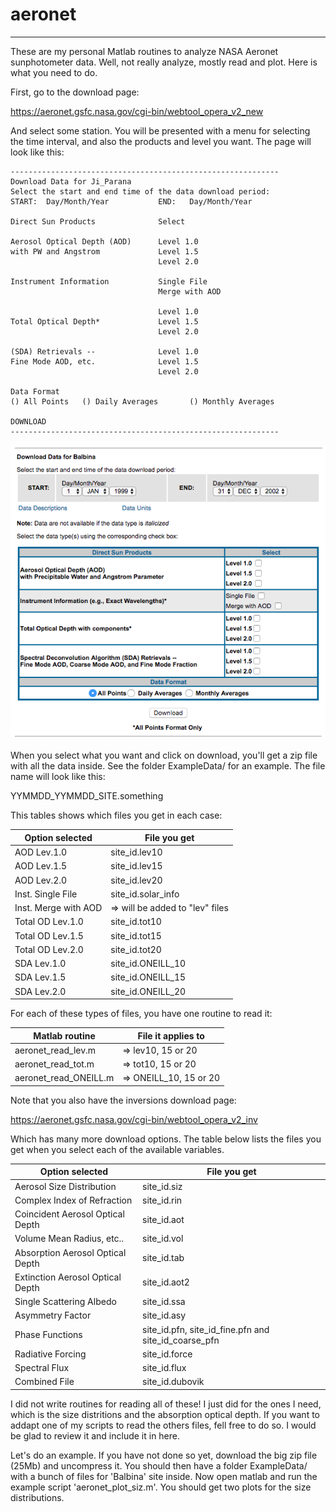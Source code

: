 # aeronet
---

These are my personal Matlab routines to analyze NASA Aeronet
sunphotometer data. Well, not really analyze, mostly read and
plot. Here is what you need to do.

First, go to the download page:

https://aeronet.gsfc.nasa.gov/cgi-bin/webtool_opera_v2_new

And select some station. You will be presented with a menu for
selecting the time interval, and also the products and level you
want. The page will look like this: 

```
------------------------------------------------------------
Download Data for Ji_Parana
Select the start and end time of the data download period:
START:	Day/Month/Year           END:	Day/Month/Year

Direct Sun Products	             Select

Aerosol Optical Depth (AOD)      Level 1.0 
with PW and Angstrom             Level 1.5 
                                 Level 2.0 

Instrument Information           Single File 
                                 Merge with AOD 

                                 Level 1.0
Total Optical Depth*             Level 1.5
                                 Level 2.0

(SDA) Retrievals --              Level 1.0
Fine Mode AOD, etc.              Level 1.5
                                 Level 2.0

Data Format
() All Points   () Daily Averages       () Monthly Averages

DOWNLOAD
------------------------------------------------------------
```

![download page form Aeronet](picdownload.png)

When you select what you want and click on download, you'll get a zip
file with all the data inside. See the folder ExampleData/ for an
example. The file name will look like this:

YYMMDD_YYMMDD_SITE.something

This tables shows which files you get in each case:

|Option selected | File you get
|------| ----
|AOD Lev.1.0             |site_id.lev10                   |
|AOD Lev.1.5             |site_id.lev15                   |
|AOD Lev.2.0             |site_id.lev20                   |
|Inst. Single File       |site_id.solar_info              |
|Inst. Merge with AOD    |=> will be added to "lev" files   |
|Total OD Lev.1.0        |site_id.tot10                   |
|Total OD Lev.1.5        |site_id.tot15                   |
|Total OD Lev.2.0        |site_id.tot20                   |
|SDA Lev.1.0             |site_id.ONEILL_10               |
|SDA Lev.1.5             |site_id.ONEILL_15               |
|SDA Lev.2.0             |site_id.ONEILL_20               |

For each of these types of files, you have one routine to read it:

|Matlab routine | File it applies to
|------| ----
|aeronet_read_lev.m    |=> lev10, 15 or 20     |
|aeronet_read_tot.m    |=> tot10, 15 or 20     |
|aeronet_read_ONEILL.m |=> ONEILL_10, 15 or 20 |

Note that you also have the inversions download page:

https://aeronet.gsfc.nasa.gov/cgi-bin/webtool_opera_v2_inv

Which has many more download options. The table below lists the files
you get when you select each of the available variables.

|Option selected | File you get
|------| ----
|Aerosol Size Distribution	        |site_id.siz
|Complex Index of Refraction	    |site_id.rin
|Coincident Aerosol Optical Depth   |site_id.aot
|Volume Mean Radius, etc..          |site_id.vol
|Absorption Aerosol Optical Depth	|site_id.tab
|Extinction Aerosol Optical Depth	|site_id.aot2
|Single Scattering Albedo	        |site_id.ssa
|Asymmetry Factor	                |site_id.asy
|Phase Functions	                |site_id.pfn, site_id_fine.pfn and site_id_coarse_pfn
|Radiative Forcing	                |site_id.force
|Spectral Flux	                    |site_id.flux
|Combined File                      |site_id.dubovik

I did not write routines for reading all of these! I just did for the
ones I need, which is the size distritions and the absorption optical
depth. If you want to addapt one of my scripts to read the others
files, fell free to do so. I would be glad to review it and include it
in here.

Let's do an example. If you have not done so yet, download the big zip
file (25Mb) and uncompress it. You should then have a folder
ExampleData/ with a bunch of files for 'Balbina' site inside.
Now open matlab and run the example script 'aeronet_plot_siz.m'.
You should get two plots for the size distributions.

